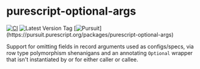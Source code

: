 # purescript-optional-args

[![CI](https://github.com/UnrelatedString/purescript-optional-args/actions/workflows/ci.yml/badge.svg?branch=main)](https://github.com/UnrelatedString/purescript-optional-args/actions/workflows/ci.yml)
![Latest Version Tag](https://img.shields.io/github/v/tag/UnrelatedString/purescript-optional-args)
[![Pursuit](https://pursuit.purescript.org/packages/purescript-optional-args/badge?)](https://pursuit.purescript.org/packages/purescript-optional-args)

Support for omitting fields in record arguments used as configs/specs, via row type polymorphism shenanigans and an annotating `Optional` wrapper that isn't instantiated by or for either caller or callee.
